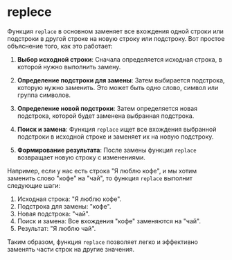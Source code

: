 # replece
Функция `replace` в основном заменяет все вхождения одной строки или подстроки в другой строке на новую строку или подстроку. Вот простое объяснение того, как это работает:

1. **Выбор исходной строки**: Сначала определяется исходная строка, в которой нужно выполнить замену.

2. **Определение подстроки для замены**: Затем выбирается подстрока, которую нужно заменить. Это может быть одно слово, символ или группа символов.

3. **Определение новой подстроки**: Затем определяется новая подстрока, которой будет заменена выбранная подстрока.

4. **Поиск и замена**: Функция `replace` ищет все вхождения выбранной подстроки в исходной строке и заменяет их на новую подстроку.

5. **Формирование результата**: После замены функция `replace` возвращает новую строку с изменениями.

Например, если у нас есть строка "Я люблю кофе", и мы хотим заменить слово "кофе" на "чай", то функция `replace` выполнит следующие шаги:

1. Исходная строка: "Я люблю кофе".
2. Подстрока для замены: "кофе".
3. Новая подстрока: "чай".
4. Поиск и замена: Все вхождения "кофе" заменяются на "чай".
5. Результат: "Я люблю чай".

Таким образом, функция `replace` позволяет легко и эффективно заменять части строк на другие значения.
